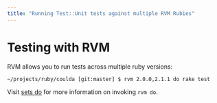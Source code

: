 ```yaml
---
title: "Running Test::Unit tests against multiple RVM Rubies"
---
```


Testing with RVM
================
RVM allows you to run tests across multiple ruby versions:
    
    ~/projects/ruby/coulda [git:master] $ rvm 2.0.0,2.1.1 do rake test

Visit [sets do](/set/do/) for more information on invoking `rvm do`.
